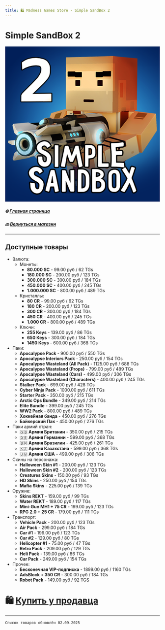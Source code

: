 ```yaml
---
title: 🛍️ Madness Games Store - Simple SandBox 2
---
```


# Simple SandBox 2

![MGSssb2logo](https://github.com/GamzeeChert/gamzeechert.github.io/blob/main/_madnessgamesstore%2F_pictures%2FMGSssb2logo.png?raw=true)

##### 🌐 [Главная страница](./index.md)
##### 🔙 [Вернуться в магазин](./MGSMain.md)

- - - - -

## Доступные товары

 - Валюта:
   - Монеты:
     - **80.000 SC** - 99.00 руб / 62 TGs
     - **180.000 SC** - 200.00 руб / 123 TGs
     - **300.000 SC** - 300.00 руб / 184 TGs
     - **450.000 SC** - 400.00 руб / 245 TGs
     - **1.000.000 SC** - 800.00 руб / 489 TGs
   - Кристаллы:
     - **80 CR** - 99.00 руб / 62 TGs
     - **180 CR** - 200.00 руб / 123 TGs
     - **300 CR** - 300.00 руб / 184 TGs
     - **450 CR** - 400.00 руб / 245 TGs
     - **1.000 CR** - 800.00 руб / 489 TGs
   - Ключи:
     - **255 Keys** - 139.00 руб / 86 TGs
     - **650 Keys** - 300.00 руб / 184 TGs
     - **1450 Keys** - 600.00 руб / 368 TGs
 - Паки:
   - **Apocalypse Pack** - 900.00 руб / 550 TGs
   - **Apocalypse Interiors Pack** - 250.00 руб / 154 TGs
   - **Apocalypse Wasteland (All Pack)** - 1125.00 руб / 688 TGs
   - **Apocalypse Wasteland (Props)** - 799.00 руб / 489 TGs
   - **Apocalypse Wasteland (Cars)** - 499.00 руб / 306 TGs
   - **Apocalypse Wasteland (Characters)** - 400.00 руб / 245 TGs
   - **Stalker Pack** - 699.00 руб / 428 TGs
   - **Cyber Ninja Pack** - 1000.00 руб / 611 TGs
   - **Starter Pack** - 350.00 руб / 215 TGs
   - **Arctic Ops Bundle** - 349.00 руб / 214 TGs
   - **Elite Bundle** - 399.00 руб / 245 TGs
   - **WW2 Pack** - 800.00 руб / 489 TGs
   - **Хоккейная банда** - 450.00 руб / 276 TGs
   - **Байкерский Пак** - 450.00 руб / 276 TGs
 - Паки армий стран:
   - 🇬🇧 **Армия Британии** - 350.00 руб / 215 TGs
   - 🇩🇪 **Армия Германии** - 599.00 руб / 368 TGs
   - 🇧🇷 **Армия Бразилии** - 425.00 руб / 261 TGs
   - 🇰🇿 **Армия Казахстана** - 599.00 руб / 368 TGs
   - 🇺🇲 **Армия США** - 499.00 руб / 306 TGs
 - Скины на персонажа:
   - **Halloween Skin #1** - 200.00 руб / 123 TGs
   - **Halloween Skin #2** - 200.00 руб / 123 TGs
   - **Creatures Skins** - 150.00 руб / 93 TGs
   - **HD Skins** - 250.00 руб / 154 TGs
   - **Mafia Skins** - 225.00 руб / 139 TGs
 - Оружие:
   - **Skins REKT** - 159.00 руб / 99 TGs
   - **Water REKT** - 189.00 руб / 117 TGs
   - **Mini-Gun MH1 + 75 CR** - 199.00 руб / 123 TGs
   - **RPG 2.0 + 25 CR** - 179.00 руб / 111 TGs
 - Транспорт:
   - **Vehicle Pack** - 200.00 руб / 123 TGs
   - **Air Pack** - 299.00 руб / 184 TGs
   - **Car #1** - 199.00 руб / 123 TGs
   - **Car #2** - 129.00 руб / 80 TGs
   - **Helicopter #1** - 75.00 руб / 47 TGs
   - **Retro Pack** - 209.00 руб / 129 TGs
   - **Heli Pack** - 139.00 руб / 86 TGs
   - **Car Pack** - 249.00 руб / 154 TGs
 - Прочее:
   - **Бесконечная VIP-подписка** - 1899.00 руб / 1160 TGs
   - **AdsBlock + 350 CR** - 300.00 руб / 184 TGs
   - **Robot Pack** - 149.00 руб / 92 TGS

# 🛍️ [Купить у продавца](https://t.me/m/SvEAzEGNYWUy)

- - - - -

`Список товаров обновлён 02.09.2025`